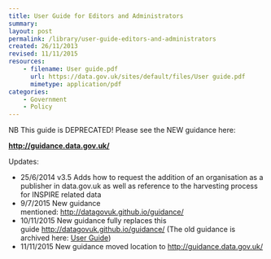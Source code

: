 ```yaml
---
title: User Guide for Editors and Administrators
summary: 
layout: post
permalink: /library/user-guide-editors-and-administrators
created: 26/11/2013
revised: 11/11/2015
resources:
    - filename: User guide.pdf
      url: https://data.gov.uk/sites/default/files/User guide.pdf
      mimetype: application/pdf
categories:
    - Government
    - Policy
---
```


<p>NB This guide is DEPRECATED! Please see the NEW guidance here: </p>
<p><strong><a href="http://guidance.data.gov.uk" rel="nofollow">http://guidance.data.gov.uk/</a></strong></p>
<p>Updates:</p>
<ul><li>25/6/2014 v3.5 Adds how to request the addition of an organisation as a publisher in data.gov.uk as well as reference to the harvesting process for INSPIRE related data</li>
<li>9/7/2015 New guidance mentioned: <a href="http://datagovuk.github.io/guidance/" rel="nofollow">http://datagovuk.github.io/guidance/</a></li>
<li>10/11/2015 New guidance fully replaces this guide <a href="http://datagovuk.github.io/guidance/" rel="nofollow">http://datagovuk.github.io/guidance/</a> (The old guidance is archived here: <a href="/sites/default/files/library/User%20guide.pdf" rel="nofollow">User Guide</a>)</li>
<li>11/11/2015 New guidance moved location to <a href="http://guidance.data.gov.uk/" rel="nofollow">http://guidance.data.gov.uk/</a></li>
</ul>